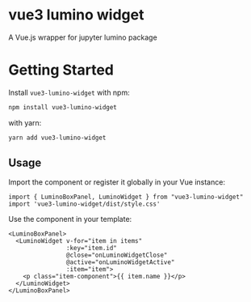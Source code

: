 # vue3 lumino widget

A Vue.js wrapper for jupyter lumino package

# Getting Started

Install `vue3-lumino-widget` with npm:

```bash
npm install vue3-lumino-widget
```

with yarn:

```bash
yarn add vue3-lumino-widget
```

## Usage

Import the component or register it globally in your Vue instance:

```vue
import { LuminoBoxPanel, LuminoWidget } from "vue3-lumino-widget"
import 'vue3-lumino-widget/dist/style.css'
```

Use the component in your template:

```vue
<LuminoBoxPanel>
  <LuminoWidget v-for="item in items"
                :key="item.id"
                @close="onLuminoWidgetClose"
                @active="onLuminoWidgetActive"
                :item="item">
    <p class="item-component">{{ item.name }}</p>
  </LuminoWidget>
</LuminoBoxPanel>
```
